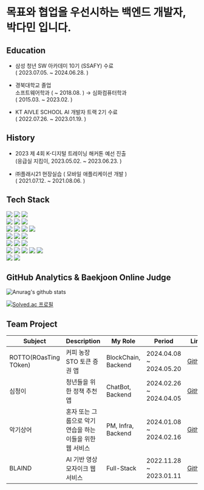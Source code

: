 # 목표와 협업을 우선시하는 백엔드 개발자, 박다민 입니다.


## Education

- 삼성 청년 SW 아카데미 10기 (SSAFY) 수료<br>
  ( 2023.07.05. ~ 2024.06.28. )

- 경북대학교 졸업<br>
  소프트웨어학과 ( ~ 2018.08. ) → 심화컴퓨터학과<br>
  ( 2015.03. ~ 2023.02. )

- KT AIVLE SCHOOL AI 개발자 트랙 2기 수료<br>
  ( 2022.07.26. ~ 2023.01.19. )


## History

- 2023 제 4회 K-디지털 트레이닝 해커톤 예선 진출<br>
  (응급실 지킴이, 2023.05.02. ~ 2023.06.23. )

- ㈜플래시21 현장실습 ( 모바일 애플리케이션 개발 )<br>
  ( 2021.07.12. ~ 2021.08.06. )

## Tech Stack
<div>
    <img src="https://img.shields.io/badge/java-007396?style=for-the-badge&logo=java&logoColor=white">
    <img src="https://img.shields.io/badge/c++-00599C?style=for-the-badge&logo=c%2B%2B&logoColor=white">
    <img src="https://img.shields.io/badge/python-3776AB?style=for-the-badge&logo=python&logoColor=white"> 
    <br>
    <img src="https://img.shields.io/badge/react-20232a.svg?style=for-the-badge&logo=react&logoColor=61DAFB" />
    <img src="https://img.shields.io/badge/vuejs-%2335495e.svg?style=for-the-badge&logo=vuedotjs&logoColor=%234FC08D" />
    <img src="https://img.shields.io/badge/flutter-02569B?style=for-the-badge&logo=flutter&logoColor=white">
    <br>
    <img src="https://img.shields.io/badge/spring-6DB33F?style=for-the-badge&logo=spring&logoColor=white"> 
    <img src="https://img.shields.io/badge/spring boot-6DB33F?style=for-the-badge&logo=spring boot&logoColor=white" />
    <img src="https://img.shields.io/badge/django-092E20?style=for-the-badge&logo=django&logoColor=white">
    <img src="https://img.shields.io/badge/fastapi-009688?style=for-the-badge&logo=fastapi&logoColor=white">
    <br>
    <img src="https://img.shields.io/badge/Tensorflow-FF6F00.svg?style=for-the-badge&logo=Tensorflow&logoColor=white">
    <img src="https://img.shields.io/badge/Keras-D00000.svg?style=for-the-badge&logo=Keras&logoColor=white">
    <img src="https://img.shields.io/badge/pytorch-EE4C2C.svg?style=for-the-badge&logo=PyTorch&logoColor=white">
    <br>
    <img src="https://img.shields.io/badge/mysql-4479A1?style=for-the-badge&logo=mysql&logoColor=white">
    <img src="https://img.shields.io/badge/mariaDB-003545?style=for-the-badge&logo=mariaDB&logoColor=white">
    <img src="https://img.shields.io/badge/amazon s3-569A31?style=for-the-badge&logo=amazons3&logoColor=white">
    <br>
    <img src="https://img.shields.io/badge/Notion-%23000000.svg?style=for-the-badge&logo=notion&logoColor=white">
    <img src="https://img.shields.io/badge/jira-%230A0FFF.svg?style=for-the-badge&logo=jira&logoColor=white">
    <img src="https://img.shields.io/badge/github-181717.svg?style=for-the-badge&logo=github&logoColor=white">
    <img src="https://img.shields.io/badge/gitlab-FC6D26.svg?style=for-the-badge&logo=gitlab&logoColor=white">
      <img src="https://img.shields.io/badge/gerrit-EEEEEE.svg?style=for-the-badge&logo=gerrit&logoColor=black">
    <br>
    <img src="https://img.shields.io/badge/jenkins-D24939.svg?style=for-the-badge&logo=jenkins&logoColor=white">
    <img src="https://img.shields.io/badge/nginx-009639.svg?style=for-the-badge&logo=nginx&logoColor=white">
</div>

## GitHub Analytics & Baekjoon Online Judge

![Anurag's github stats](https://github-readme-stats.vercel.app/api?username=ferrorist&theme=highcontrast)

[![Solved.ac 프로필](http://mazassumnida.wtf/api/v2/generate_badge?boj=ferrorist)](https://solved.ac/ferrorist)


## Team Project
| Subject | Description | My Role | Period | Link |
| --- | --- | --- | --- | --- |
| ROTTO(ROasTing TOken) | 커피 농장 STO 토큰 증권 앱 | BlockChain, Backend | 2024.04.08 ~ 2024.05.20 | [Github](https://github.com/Ferrorist/ROTTO) |
| 심청이 | 청년들을 위한 정책 추천 앱 | ChatBot, Backend | 2024.02.26 ~ 2024.04.05 | [Github](https://github.com/Ferrorist/Simcheonge) |
| 악기상어 | 혼자 또는 그룹으로 악기 연습을 하는 이들을 위한 웹 서비스 | PM, Infra, Backend | 2024.01.08 ~ 2024.02.16 | [Github](https://github.com/Ferrorist/AKGI_SHARK) |
| BLAIND | AI 기반 영상 모자이크 웹 서비스 | Full-Stack |2022.11.28 ~ 2023.01.11 | [Github](https://github.com/Ferrorist/BLAIND_public) |